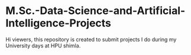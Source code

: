 # M.Sc.-Data-Science-and-Artificial-Intelligence-Projects
Hi viewers, this repository is created to submit projects I do during my University days at HPU shimla. 

